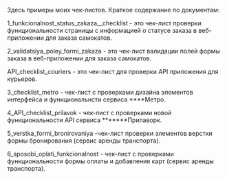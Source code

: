 Здесь примеры моих чек-листов.
Краткое содержание по документам:

1_funkcionalnost_status_zakaza__checklist - это чек-лист проверки функциональности
страницы с информацией о статусе заказа в веб-приложении для заказа самокатов.

2_validatsiya_poley_formi_zakaza   - это чек-лист валидации полей формы заказа 
в веб-приложении для заказа самокатов.

API_checklist_couriers - это чек-лист для проверки API приложения для курьеров.

3_checklist_metro - чек-лист с проверками дизайна элементов интерфейса
 и функциональнсти сервиса ****Метро.

4_API_checklist_prilavok - чек-лист с проверками новой
 функциональности API сервиса *******Прилаворк.

5_verstka_formi_bronirovaniya -чек-лист проверки элементов верстки
 формы бронирования (сервис аренды транспорта).

6_sposobi_oplati_funkcionalnost - чек-лист с проверками функциональности формы 
оплаты и добавления карт (сервис аренды транспорта).